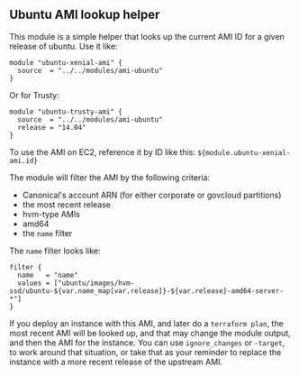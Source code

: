 ## Ubuntu AMI lookup helper

This module is a simple helper that looks up the current AMI ID for a given
release of ubuntu. Use it like:

```
module "ubuntu-xenial-ami" {
  source  = "../../modules/ami-ubuntu"
}
```

Or for Trusty:

```
module "ubuntu-trusty-ami" {
  source  = "../../modules/ami-ubuntu"
  release = "14.04"
}
```

To use the AMI on EC2, reference it by ID like this: `${module.ubuntu-xenial-ami.id}`

The module will filter the AMI by the following criteria:

* Canonical's account ARN (for either corporate or govcloud partitions)
* the most recent release
* hvm-type AMIs
* amd64
* the `name` filter

The `name` filter looks like:

```
filter {
  name   = "name"
  values = ["ubuntu/images/hvm-ssd/ubuntu-${var.name_map[var.release]}-${var.release}-amd64-server-*"]
}
```

If you deploy an instance with this AMI, and later do a `terraform plan`, the
most recent AMI will be looked up, and that may change the module output, and
then the AMI for the instance. You can use `ignore_changes` or `-target`, to
work around that situation, or take that as your reminder to replace the
instance with a more recent release of the upstream AMI.
